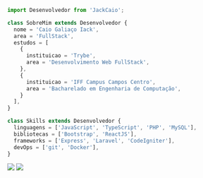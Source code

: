 ```js
import Desenvolvedor from 'JackCaio';

class SobreMim extends Desenvolvedor {
  nome = 'Caio Galiaço Iack',
  area = 'FullStack',
  estudos = [
    {
      instituicao = 'Trybe',
      area = 'Desenvolvimento Web FullStack',
    },
    {
      instituicao = 'IFF Campus Campos Centro',
      area = 'Bacharelado em Engenharia de Computação',
    }
  ],
}

class Skills extends Desenvolvedor {
  linguagens = ['JavaScript', 'TypeScript', 'PHP', 'MySQL'],
  bibliotecas = ['Bootstrap', 'ReactJS'],
  frameworks = ['Express', 'Laravel', 'CodeIgniter'],
  devOps = ['git', 'Docker'],
}
```

<a href="mailto:caio.iack1@gmail.com" alt="Gmail">
  <img src="https://img.shields.io/badge/-Gmail-FF0000?style=flat-square&labelColor=FF0000&logo=gmail&logoColor=white" /></a>
<a href="https://www.linkedin.com/in/caio-iack/" alt="Linkedin">
  <img src="https://img.shields.io/badge/-Linkedin-0e76a8?style=flat-square&logo=Linkedin&logoColor=white" /></a>
